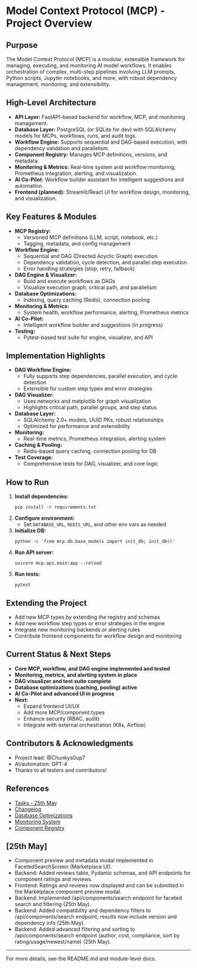 # Model Context Protocol (MCP) - Project Overview

## Purpose
The Model Context Protocol (MCP) is a modular, extensible framework for managing, executing, and monitoring AI model workflows. It enables orchestration of complex, multi-step pipelines involving LLM prompts, Python scripts, Jupyter notebooks, and more, with robust dependency management, monitoring, and extensibility.

## High-Level Architecture
- **API Layer:** FastAPI-based backend for workflow, MCP, and monitoring management.
- **Database Layer:** PostgreSQL (or SQLite for dev) with SQLAlchemy models for MCPs, workflows, runs, and audit logs.
- **Workflow Engine:** Supports sequential and DAG-based execution, with dependency validation and parallelism.
- **Component Registry:** Manages MCP definitions, versions, and metadata.
- **Monitoring & Metrics:** Real-time system and workflow monitoring, Prometheus integration, alerting, and visualization.
- **AI Co-Pilot:** Workflow builder assistant for intelligent suggestions and automation.
- **Frontend (planned):** Streamlit/React UI for workflow design, monitoring, and visualization.

## Key Features & Modules
- **MCP Registry:**
  - Versioned MCP definitions (LLM, script, notebook, etc.)
  - Tagging, metadata, and config management
- **Workflow Engine:**
  - Sequential and DAG (Directed Acyclic Graph) execution
  - Dependency validation, cycle detection, and parallel step execution
  - Error handling strategies (stop, retry, fallback)
- **DAG Engine & Visualizer:**
  - Build and execute workflows as DAGs
  - Visualize execution graph, critical path, and parallelism
- **Database Optimizations:**
  - Indexing, query caching (Redis), connection pooling
- **Monitoring & Metrics:**
  - System health, workflow performance, alerting, Prometheus metrics
- **AI Co-Pilot:**
  - Intelligent workflow builder and suggestions (in progress)
- **Testing:**
  - Pytest-based test suite for engine, visualizer, and API

## Implementation Highlights
- **DAG Workflow Engine:**
  - Fully supports step dependencies, parallel execution, and cycle detection
  - Extensible for custom step types and error strategies
- **DAG Visualizer:**
  - Uses networkx and matplotlib for graph visualization
  - Highlights critical path, parallel groups, and step status
- **Database Layer:**
  - SQLAlchemy 2.0+ models, UUID PKs, robust relationships
  - Optimized for performance and extensibility
- **Monitoring:**
  - Real-time metrics, Prometheus integration, alerting system
- **Caching & Pooling:**
  - Redis-based query caching, connection pooling for DB
- **Test Coverage:**
  - Comprehensive tests for DAG, visualizer, and core logic

## How to Run
1. **Install dependencies:**
   ```
   pip install -r requirements.txt
   ```
2. **Configure environment:**
   - Set `DATABASE_URL`, `REDIS_URL`, and other env vars as needed
3. **Initialize DB:**
   ```
   python -c 'from mcp.db.base_models import init_db; init_db()'
   ```
4. **Run API server:**
   ```
   uvicorn mcp.api.main:app --reload
   ```
5. **Run tests:**
   ```
   pytest
   ```

## Extending the Project
- Add new MCP types by extending the registry and schemas
- Add new workflow step types or error strategies in the engine
- Integrate new monitoring backends or alerting rules
- Contribute frontend components for workflow design and monitoring

## Current Status & Next Steps
- **Core MCP, workflow, and DAG engine implemented and tested**
- **Monitoring, metrics, and alerting system in place**
- **DAG visualizer and test suite complete**
- **Database optimizations (caching, pooling) active**
- **AI Co-Pilot and advanced UI in progress**
- **Next:**
  - Expand frontend UI/UX
  - Add more MCP/component types
  - Enhance security (RBAC, audit)
  - Integrate with external orchestration (K8s, Airflow)

## Contributors & Acknowledgments
- Project lead: @Chunkys0up7
- AI/automation: GPT-4
- Thanks to all testers and contributors!

## References
- [Tasks - 25th May](./Tasks_25th_May.md)
- [Changelog](../CHANGELOG.md)
- [Database Optimizations](../mcp/db/optimizations/README.md)
- [Monitoring System](../mcp/monitoring/README.md)
- [Component Registry](../mcp/components/README.md)

## [25th May]
- Component preview and metadata modal implemented in FacetedSearchScreen (Marketplace UI).
- Backend: Added reviews table, Pydantic schemas, and API endpoints for component ratings and reviews.
- Frontend: Ratings and reviews now displayed and can be submitted in the Marketplace component preview modal.
- Backend: Implemented /api/components/search endpoint for faceted search and filtering (25th May).
- Backend: Added compatibility and dependency filters to /api/components/search endpoint; results now include version and dependency info (25th May).
- Backend: Added advanced filtering and sorting to /api/components/search endpoint (author, cost, compliance, sort by rating/usage/newest/name) (25th May).

---
For more details, see the README.md and module-level docs. 